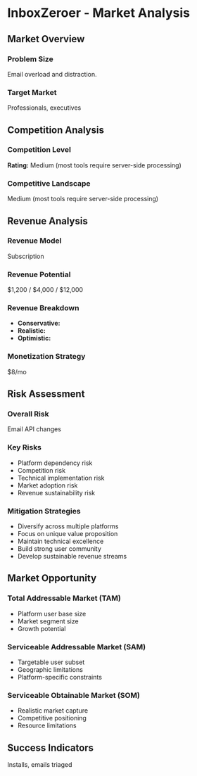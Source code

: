 # InboxZeroer - Market Analysis

## Market Overview

### Problem Size
Email overload and distraction.

### Target Market
Professionals, executives

## Competition Analysis

### Competition Level
**Rating:** Medium (most tools require server-side processing)

### Competitive Landscape
Medium (most tools require server-side processing)

## Revenue Analysis

### Revenue Model
Subscription

### Revenue Potential
$1,200 / $4,000 / $12,000

### Revenue Breakdown
- **Conservative:** 
- **Realistic:** 
- **Optimistic:** 

### Monetization Strategy
$8/mo

## Risk Assessment

### Overall Risk
Email API changes

### Key Risks
- Platform dependency risk
- Competition risk
- Technical implementation risk
- Market adoption risk
- Revenue sustainability risk

### Mitigation Strategies
- Diversify across multiple platforms
- Focus on unique value proposition
- Maintain technical excellence
- Build strong user community
- Develop sustainable revenue streams

## Market Opportunity

### Total Addressable Market (TAM)
- Platform user base size
- Market segment size
- Growth potential

### Serviceable Addressable Market (SAM)
- Targetable user subset
- Geographic limitations
- Platform-specific constraints

### Serviceable Obtainable Market (SOM)
- Realistic market capture
- Competitive positioning
- Resource limitations

## Success Indicators
Installs, emails triaged
